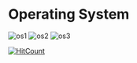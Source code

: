 # Operating System

![os1](./img/os_3.png)
![os2](./img/os_5.jpg)
![os3](./img/os_6.png)

[![HitCount](http://hits.dwyl.io/boys-be-ambitious//Operating_system.svg)](http://hits.dwyl.io/boys-be-ambitious//Operating_system)